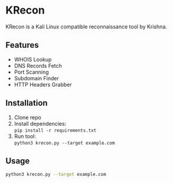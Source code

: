 # KRecon

KRecon is a Kali Linux compatible reconnaissance tool by Krishna.

## Features
- WHOIS Lookup
- DNS Records Fetch
- Port Scanning
- Subdomain Finder
- HTTP Headers Grabber

## Installation

1. Clone repo  
2. Install dependencies:  
   `pip install -r requirements.txt`  
3. Run tool:  
   `python3 krecon.py --target example.com`

## Usage

```bash
python3 krecon.py --target example.com
